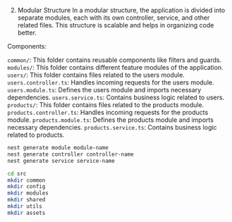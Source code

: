 2. Modular Structure
In a modular structure, the application is divided into separate modules, each with its own controller, service, and other related files. This structure is scalable and helps in organizing code better.

Components:

`common/`: This folder contains reusable components like filters and guards.
`modules/`: This folder contains different feature modules of the application.
`users/`: This folder contains files related to the users module.
`users.controller.ts`: Handles incoming requests for the users module.
`users.module.ts`: Defines the users module and imports necessary dependencies.
`users.service.ts`: Contains business logic related to users.
`products/`: This folder contains files related to the products module.
`products.controller.ts`: Handles incoming requests for the products module.
`products.module.ts`: Defines the products module and imports necessary dependencies.
`products.service.ts`: Contains business logic related to products.

```bash
nest generate module module-name  
nest generate controller controller-name  
nest generate service service-name   

cd src
mkdir common 
mkdir config 
mkdir modules 
mkdir shared 
mkdir utils 
mkdir assets
```
